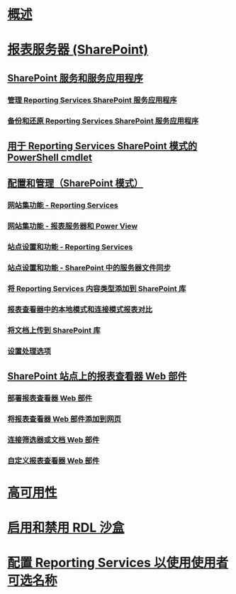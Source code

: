 # [概述](reporting-services-report-server.md)  
# [报表服务器 (SharePoint)](reporting-services-report-server-sharepoint-mode.md)  
## [SharePoint 服务和服务应用程序](reporting-services-sharepoint-service-and-service-applications.md)  
### [管理 Reporting Services SharePoint 服务应用程序](manage-a-reporting-services-sharepoint-service-application.md)  
### [备份和还原 Reporting Services SharePoint 服务应用程序](backup-and-restore-reporting-services-sharepoint-service-applications.md)  
## [用于 Reporting Services SharePoint 模式的 PowerShell cmdlet](powershell-cmdlets-for-reporting-services-sharepoint-mode.md)  
## [配置和管理（SharePoint 模式）](configuration-and-administration-of-a-report-server.md)  
### [网站集功能 - Reporting Services](site-collection-features-reporting-services.md)  
### [网站集功能 - 报表服务器和 Power View](site-collection-features-report-server-and-power-view.md)  
### [站点设置和功能 - Reporting Services](site-settings-and-features-reporting-services.md)  
### [站点设置和功能 - SharePoint 中的服务器文件同步](activate-the-report-server-file-sync-feature-in-sharepoint-ca.md)  
### [将 Reporting Services 内容类型添加到 SharePoint 库](add-reporting-services-content-types-to-a-sharepoint-library.md)  
### [报表查看器中的本地模式和连接模式报表对比](local-mode-vs-connected-mode-reports-in-the-report-viewer.md)  
### [将文档上传到 SharePoint 库](upload-documents-to-a-sharepoint-library-reporting-services-in-sharepoint-mode.md)  
### [设置处理选项](set-processing-options-reporting-services-in-sharepoint-integrated-mode.md)  
## [SharePoint 站点上的报表查看器 Web 部件](report-viewer-web-part-on-a-sharepoint-site.md)  
### [部署报表查看器 Web 部件](deploy-report-viewer-web-part.md)
### [将报表查看器 Web 部件添加到网页](add-report-viewer-web-part-to-page.md)
### [连接筛选器或文档 Web 部件](connect-filter-or-documents-web-part-sharepoint-integrated-mode.md)  
### [自定义报表查看器 Web 部件](customize-the-report-viewer-web-part.md)  
# [高可用性](high-availability-reporting-services.md)  
# [启用和禁用 RDL 沙盒](enable-and-disable-rdl-sandboxing.md)  
# [配置 Reporting Services 以使用使用者可选名称](configure-reporting-services-to-use-a-subject-alternative-name.md)  
